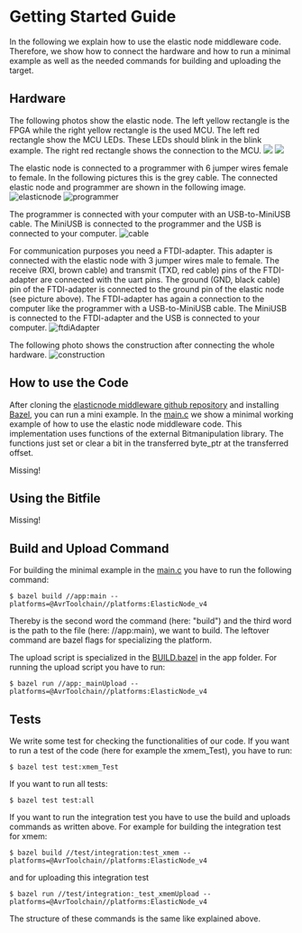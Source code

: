 # Getting Started Guide

In the following we explain how to use the elastic node middleware code.
Therefore, we show how to connect the hardware and how to run a minimal example as well as the needed commands for building and uploading the target.

## Hardware

The following photos show the elastic node. 
The left yellow rectangle is the FPGA while the right yellow rectangle is the used MCU. 
The left red rectangle show the MCU LEDs. These LEDs should blink in the blink example. 
The right red rectangle shows the connection to the MCU.
![](images/elasticNodeFrontEdit.jpg)
![](images/elasticNodeBack.jpg)

The elastic node is connected to a programmer with 6 jumper wires female to female.
In the following pictures this is the grey cable. 
The connected elastic node and programmer are shown in the following image.
![elasticnode](images/elasticNode.jpg)
![programmer](images/programmerEdit.jpg)

The programmer is connected with your computer with an USB-to-MiniUSB cable. 
The MiniUSB is connected to the programmer and the USB is connected to your computer.
![cable](images/cable2Edit.jpg)

For communication purposes you need a FTDI-adapter.
This adapter is connected with the elastic node with 3 jumper wires male to female.
The receive (RXI, brown cable) and transmit (TXD, red cable) pins of the FTDI-adapter are connected with the uart pins.
The ground (GND, black cable) pin of the FTDI-adapter is connected to the ground pin of the elastic node (see picture above).
The FTDI-adapter has again a connection to the computer like the programmer with a USB-to-MiniUSB cable. 
The MiniUSB is connected to the FTDI-adapter and the USB is connected to your computer.
![ftdiAdapter](images/ftdiAdapter.jpg)

The following photo shows the construction after connecting the whole hardware.
![construction](images/constructionEdit.jpg)
 
## How to use the Code

After cloning the [elasticnode middleware github repository](https://github.com/es-ude/ElasticNodeMiddleware) and installing [Bazel](https://www.bazel.build/), you can run a mini example. 
In the [main.c](../app/main.c) we show a minimal working example of how to use the elastic node middleware code. 
This implementation uses functions of the external Bitmanipulation library.
The functions just set or clear a bit in the transferred byte_ptr at the transferred offset. 

Missing!

## Using the Bitfile

Missing!

## Build and Upload Command

For building the minimal example in the [main.c](../app/main.c) you have to run the following command: 

    $ bazel build //app:main --platforms=@AvrToolchain//platforms:ElasticNode_v4

Thereby is the second word the command (here: "build") and the third word is the path to the file (here: //app:main), we want to build. 
The leftover command are bazel flags for specializing the platform.  
    
The upload script is specialized in the [BUILD.bazel](../app/BUILD.bazel) in the app folder. 
For running the upload script you have to run: 

	$ bazel run //app:_mainUpload --platforms=@AvrToolchain//platforms:ElasticNode_v4
    
## Tests

We write some test for checking the functionalities of our code. 
If you want to run a test of the code (here for example the xmem_Test), you have to run:

    $ bazel test test:xmem_Test

If you want to run all tests:

    $ bazel test test:all
    
If you want to run the integration test you have to use the build and uploads commands as written above.
For example for building the integration test for xmem:

    $ bazel build //test/integration:test_xmem --platforms=@AvrToolchain//platforms:ElasticNode_v4 

and for uploading this integration test

    $ bazel run //test/integration:_test_xmemUpload --platforms=@AvrToolchain//platforms:ElasticNode_v4

The structure of these commands is the same like explained above. 